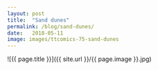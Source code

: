 ```yaml
---
layout: post
title:  "Sand dunes"
permalink: /blog/sand-dunes/
date:   2018-05-11
image: images/ttcomics-75-sand-dunes
---
```

![{{ page.title }}]({{ site.url }}/{{ page.image }}.jpg)
